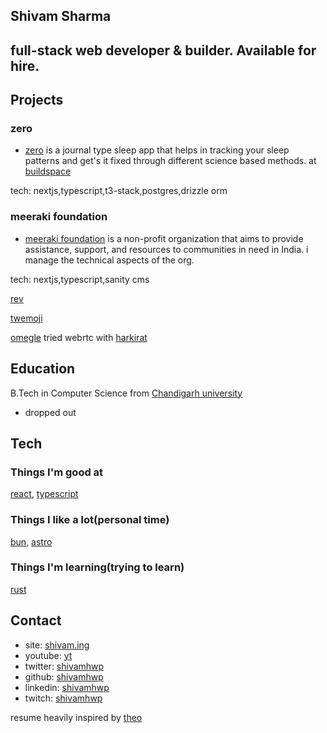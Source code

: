 ## Shivam Sharma

## full-stack web developer & builder. Available for hire.

## Projects

### zero
- [zero](https://zzero.vercel.app) is a journal type sleep app that helps in tracking your sleep patterns and get's it fixed through different science based methods. at [buildspace](https://buildspace.so)

tech: nextjs,typescript,t3-stack,postgres,drizzle orm

### meeraki foundation

- [meeraki foundation](https://meerakifoundation.org) is a non-profit organization that aims to provide assistance, support, and resources to communities in need in India. i manage the technical aspects of the org.

tech: nextjs,typescript,sanity cms

[rev](https://rev-beta.vercel.app)

[twemoji](https://twemoji-t3.vercel.app)

[omegle](https://github.com/shivamhwp/omegle-webrtc) tried webrtc with [harkirat](https://www.youtube.com/@harkirat1)

## Education

B.Tech in Computer Science from [Chandigarh university](https://www.cuchd.in/)
- dropped out

## Tech

### Things I'm good at
[react](https://reactjs.org/), [typescript](https://www.typescriptlang.org/)
### Things I like a lot(personal time)
[bun](https://bun.sh), [astro](https://astro.build)
### Things I'm learning(trying to learn)
[rust](https://www.rust-lang.org/)

## Contact

- site: [shivam.ing](https://shivam.ing)
- youtube: [yt](https://www.youtube.com/@shivamhwp_)
- twitter: [shivamhwp](https://twitter.com/shivamhwp)
- github: [shivamhwp](https://github.com/shivamhwp)
- linkedin: [shivamhwp](https://www.linkedin.com/in/shivamhwp/)
- twitch: [shivamhwp](https://www.twitch.tv/shivamhwp)

resume heavily inspired by [theo](https://x.com/t3dotgg)
